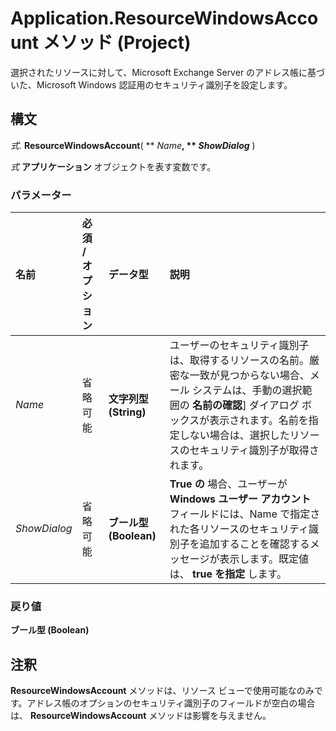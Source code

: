 
# Application.ResourceWindowsAccount メソッド (Project)

選択されたリソースに対して、Microsoft Exchange Server のアドレス帳に基づいた、Microsoft Windows 認証用のセキュリティ識別子を設定します。


## 構文

 _式_. **ResourceWindowsAccount**( ** _Name_**, ** _ShowDialog_** )

 _式_ **アプリケーション** オブジェクトを表す変数です。


### パラメーター



|**名前**|**必須 / オプション**|**データ型**|**説明**|
|:-----|:-----|:-----|:-----|
| _Name_|省略可能|**文字列型 (String)**|ユーザーのセキュリティ識別子は、取得するリソースの名前。厳密な一致が見つからない場合、メール システムは、手動の選択範囲の **名前の確認**] ダイアログ ボックスが表示されます。名前を指定しない場合は、選択したリソースのセキュリティ識別子が取得されます。|
| _ShowDialog_|省略可能|**ブール型 (Boolean)**|**True の** 場合、ユーザーが **Windows ユーザー アカウント**フィールドには、Name で指定された各リソースのセキュリティ識別子を追加することを確認するメッセージが表示します。既定値は、  **true を指定** します。|

### 戻り値

 **ブール型 (Boolean)**


## 注釈

 **ResourceWindowsAccount** メソッドは、リソース ビューで使用可能なのみです。アドレス帳のオプションのセキュリティ識別子のフィールドが空白の場合は、 **ResourceWindowsAccount** メソッドは影響を与えません。

